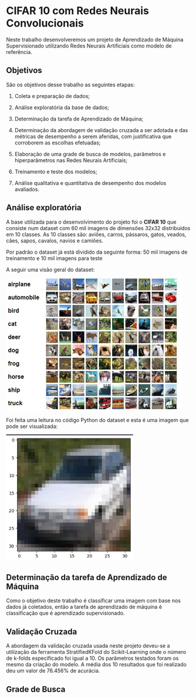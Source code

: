 # CIFAR 10 com Redes Neurais Convolucionais

Neste trabalho desenvolveremos um projeto de Aprendizado de Máquina Supervisionado utilizando Redes Neurais Artificiais como modelo de referência.

## Objetivos

São os objetivos desse trabalho as seguintes etapas:

1. Coleta e preparação de dados;

2. Análise exploratória da base de dados;

3. Determinação da tarefa de Aprendizado de Máquina;

4. Determinação da abordagem de validação cruzada a ser adotada e das métricas de desempenho a serem aferidas, com justificativa que corroborem as escolhas efetuadas;

5. Elaboração de uma grade de busca de modelos, parâmetros e hiperparâmetros nas Redes Neurais Artificiais;

6. Treinamento e teste dos modelos;

7. Análise qualitativa e quantitativa de desempenho dos modelos avaliados.

## Análise exploratória 

A base utilizada para o desenvolvimento do projeto foi o **CIFAR 10** que consiste num dataset com 60 mil imagens de dimensões 32x32 distribuídos em 10 classes. As 10 classes são: aviões, carros, pássaros, gatos, veados, cães, sapos, cavalos, navios e camiões.

Por padrão o dataset já está dividido da seguinte forma: 50 mil imagens de treinamento e 10 mil imagens para teste

A seguir uma visão geral do dataset:

![](./imagens/img1.jpg)

Foi feita uma leitura no código Python do dataset e esta é uma imagem que pode ser visualizada:

![](./imagens/img2.jpg)

## Determinação da tarefa de Aprendizado de Máquina
Como o objetivo deste trabalho é classificar uma imagem com base nos dados já coletados, então a tarefa de aprendizado de máquina é classificação que é aprendizado supervisionado.

## Validação Cruzada
A abordagem da validação cruzada usada neste projeto deveu-se a utilização da ferramenta StratifiedKFold do Scikit-Learning onde o número de k-folds especificado foi igual a 10. Os parâmetros testados foram os mesmo da criação do modelo.
A média dos 10 resultados que foi realizado deu um valor de 76.456% de acurácia.

## Grade de Busca
